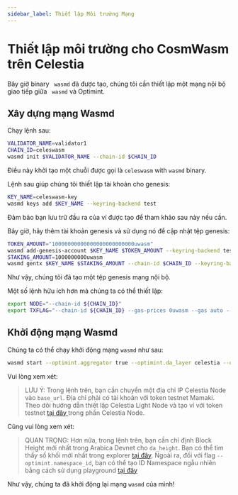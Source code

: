 ```yaml
---
sidebar_label: Thiết lập Môi trường Mạng
---
```


# Thiết lập môi trường cho CosmWasm trên Celestia

Bây giờ binary ` wasmd` đã được tạo, chúng tôi cần thiết lập một mạng nội bộ giao tiếp giữa ` wasmd` và Optimint.

## Xây dựng mạng Wasmd

Chạy lệnh sau:

```sh
VALIDATOR_NAME=validator1
CHAIN_ID=celeswasm
wasmd init $VALIDATOR_NAME --chain-id $CHAIN_ID
```

Điều này khởi tạo một chuỗi được gọi là ` celeswasm ` with ` wasmd ` binary.

Lệnh sau giúp chúng tôi thiết lập tài khoản cho genesis:

```sh
KEY_NAME=celeswasm-key
wasmd keys add $KEY_NAME --keyring-backend test
```

Đảm bảo bạn lưu trữ đầu ra của ví được tạo để tham khảo sau này nếu cần.

Bây giờ, hãy thêm tài khoản genesis và sử dụng nó để cập nhật tệp genesis:

```sh
TOKEN_AMOUNT="10000000000000000000000000uwasm"
wasmd add-genesis-account $KEY_NAME $TOKEN_AMOUNT --keyring-backend test
STAKING_AMOUNT=1000000000uwasm
wasmd gentx $KEY_NAME $STAKING_AMOUNT --chain-id $CHAIN_ID --keyring-backend test
```

Như vậy, chúng tôi đã tạo một tệp genesis mạng nội bộ.

Một số lệnh hữu ích hơn mà chúng ta có thể thiết lập:

<!-- markdownlint-disable MD013 -->
```sh
export NODE="--chain-id ${CHAIN_ID}"
export TXFLAG="--chain-id ${CHAIN_ID} --gas-prices 0uwasm --gas auto --gas-adjustment 1.3"
```
<!-- markdownlint-enable MD013 -->

## Khởi động mạng Wasmd

Chúng ta có thể chạy khởi động mạng `wasmd` như sau:

<!-- markdownlint-disable MD013 -->
```sh
wasmd start --optimint.aggregator true --optimint.da_layer celestia --optimint.da_config='{"base_url":"http://XXX.XXX.XXX.XXX:26658","timeout":60000000000,"gas_limit":6000000}' --optimint.namespace_id 000000000000FFFF --optimint.da_start_height XXXXX
```
<!-- markdownlint-enable MD013 -->

Vui lòng xem xét:

> LƯU Ý: Trong lệnh trên, bạn cần chuyển một địa chỉ IP Celestia Node vào `base_url`. Địa chỉ phải có tài khoản với token testnet Mamaki. Theo dõi hướng dẫn thiết lập Celestia Light Node và tạo ví với token testnet [tại đây ](./node-tutorial.md) trong phần Celestia Node.

Cũng vui lòng xem xét:

> QUAN TRỌNG: Hơn nữa, trong lệnh trên, bạn cần chỉ định Block Height mới nhất trong Arabica Devnet cho `da_height`. Bạn có thể tìm thấy số khối mới nhất trong explorer [tại đây](https://explorer.celestia.observer/arabica). Ngoài ra, đối với flag `--optimint.namespace_id`, bạn có thể tạo ID Namespace ngẫu nhiên bằng cách sử dụng playground [tại đây](https://go.dev/play/p/7ltvaj8lhRl)

Như vậy, chúng ta đã khởi động lại mạng `wasmd` của mình!
